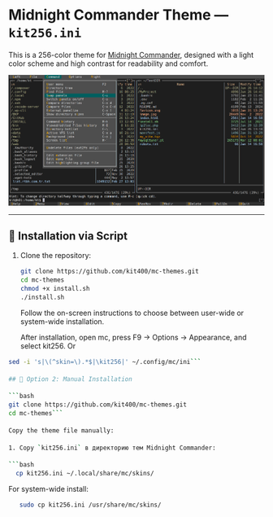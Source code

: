 # Midnight Commander Theme — `kit256.ini`

This is a 256-color theme for [Midnight Commander](https://midnight-commander.org/),  designed with a light color scheme and high contrast for readability and comfort.

![Preview of kit256 theme](docs/screenshots/kit256-screenshot.png)

---

## 💾 Installation via Script

1. Clone the repository:

   ```bash
   git clone https://github.com/kit400/mc-themes.git 
   cd mc-themes
   chmod +x install.sh
   ./install.sh
   ```
   Follow the on-screen instructions to choose between user-wide or system-wide installation.
   
   After installation, open mc, press F9 → Options → Appearance, and select kit256.
   Or
 ```bash 
 sed -i 's|\(^skin=\).*$|\kit256|' ~/.config/mc/ini```
 
## 🧵 Option 2: Manual Installation 
 
 ```bash
git clone https://github.com/kit400/mc-themes.git 
cd mc-themes```

Copy the theme file manually:
   
1. Copy `kit256.ini` в директорию тем Midnight Commander:

```bash
   cp kit256.ini ~/.local/share/mc/skins/
```
For system-wide install:
```bash
   sudo cp kit256.ini /usr/share/mc/skins/
```

